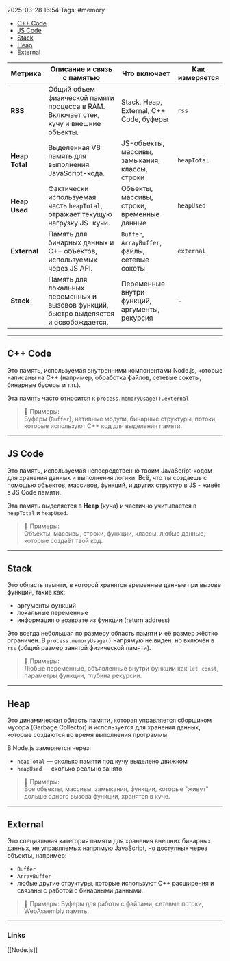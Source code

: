 2025-03-28 16:54
Tags: #memory

- [C++ Code](#C++%20Code)
- [JS Code](#JS%20Code)
- [Stack](#Stack)
- [Heap](#Heap)
- [External](#External)

| **Метрика**    | **Описание и связь с памятью**                                                        | **Что включает**                               | **Как измеряется** |
| -------------- | ------------------------------------------------------------------------------------- | ---------------------------------------------- | ------------------ |
| **RSS**        | Общий объем физической памяти процесса в RAM. Включает стек, кучу и внешние объекты.  | Stack, Heap, External, C++ Code, буферы        | `rss`              |
| **Heap Total** | Выделенная V8 память для выполнения JavaScript-кода.                                  | JS-объекты, массивы, замыкания, классы, строки | `heapTotal`        |
| **Heap Used**  | Фактически используемая часть `heapTotal`, отражает текущую нагрузку JS-кучи.         | Объекты, массивы, строки, временные данные     | `heapUsed`         |
| **External**   | Память для бинарных данных и C++ объектов, используемых через JS API.                 | `Buffer`, `ArrayBuffer`, файлы, сетевые сокеты | `external`         |
| **Stack**      | Память для локальных переменных и вызовов функций, быстро выделяется и освобождается. | Переменные внутри функций, аргументы, рекурсия | -                  |

---

## C++ Code

Это память, используемая внутренними компонентами Node.js, которые написаны на C++ (например, обработка файлов, сетевые сокеты, бинарные буферы и т.п.).

Эта память часто относится к `process.memoryUsage().external`

> 📌 Примеры:  
> Буферы (`Buffer`), нативные модули, бинарные структуры, потоки, которые используют C++ код для выделения памяти.

---

## JS Code

Это память, используемая непосредственно твоим JavaScript-кодом для хранения данных и выполнения логики. Всё, что ты создаешь с помощью объектов, массивов, функций, и других структур в JS - живёт в JS Code памяти.

Эта память выделяется в **Heap** (куча) и частично учитывается в `heapTotal` и `heapUsed`.

> 📌 Примеры:  
> Объекты, массивы, строки, функции, классы, любые данные, которые создаёт твой код.

---

## Stack

Это область памяти, в которой хранятся временные данные при вызове функций, такие как:
- аргументы функций
- локальные переменные
- информация о возврате из функции (return address)

Это всегда небольшая по размеру область памяти и её размер жёстко ограничен. В `process.memoryUsage()` напрямую не виден, но включён в `rss` (общий размер занятой физической памяти).

> 📌 Примеры:  
> Любые переменные, объявленные внутри функции как `let`, `const`, параметры функции, глубина рекурсии.

---

## Heap

Это динамическая область памяти, которая управляется сборщиком мусора (Garbage Collector) и используется для хранения данных, которые создаются во время выполнения программы.

В Node.js замеряется через:
- `heapTotal` — сколько памяти под кучу выделено движком
- `heapUsed` — сколько реально занято

> 📌 Примеры:  
> Все объекты, массивы, замыкания, функции, которые "живут" дольше одного вызова функции, хранятся в куче.

---

## External

Это специальная категория памяти для хранения внешних бинарных данных, не управляемых напрямую JavaScript, но доступных через объекты, например:
- `Buffer`
- `ArrayBuffer`
- любые другие структуры, которые используют C++ расширения и связаны с работой с бинарными данными.

> 📌 Примеры:
> Буферы для работы с файлами, сетевые потоки, WebAssembly память.

---
### Links
[[Node.js]]
